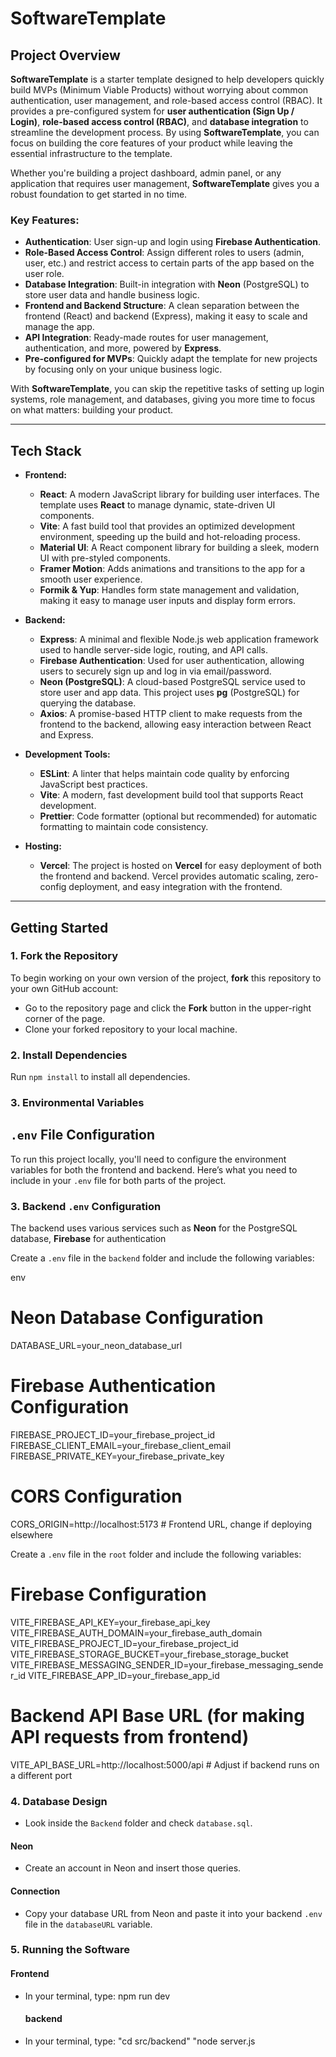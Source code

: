 # SoftwareTemplate

## Project Overview

**SoftwareTemplate** is a starter template designed to help developers quickly build MVPs (Minimum Viable Products) without worrying about common authentication, user management, and role-based access control (RBAC). It provides a pre-configured system for **user authentication (Sign Up / Login)**, **role-based access control (RBAC)**, and **database integration** to streamline the development process. By using **SoftwareTemplate**, you can focus on building the core features of your product while leaving the essential infrastructure to the template.

Whether you're building a project dashboard, admin panel, or any application that requires user management, **SoftwareTemplate** gives you a robust foundation to get started in no time.

### Key Features:
- **Authentication**: User sign-up and login using **Firebase Authentication**.
- **Role-Based Access Control**: Assign different roles to users (admin, user, etc.) and restrict access to certain parts of the app based on the user role.
- **Database Integration**: Built-in integration with **Neon** (PostgreSQL) to store user data and handle business logic.
- **Frontend and Backend Structure**: A clean separation between the frontend (React) and backend (Express), making it easy to scale and manage the app.
- **API Integration**: Ready-made routes for user management, authentication, and more, powered by **Express**.
- **Pre-configured for MVPs**: Quickly adapt the template for new projects by focusing only on your unique business logic.

With **SoftwareTemplate**, you can skip the repetitive tasks of setting up login systems, role management, and databases, giving you more time to focus on what matters: building your product.

---

## Tech Stack

- **Frontend:**
  - **React**: A modern JavaScript library for building user interfaces. The template uses **React** to manage dynamic, state-driven UI components.
  - **Vite**: A fast build tool that provides an optimized development environment, speeding up the build and hot-reloading process.
  - **Material UI**: A React component library for building a sleek, modern UI with pre-styled components.
  - **Framer Motion**: Adds animations and transitions to the app for a smooth user experience.
  - **Formik & Yup**: Handles form state management and validation, making it easy to manage user inputs and display form errors.
  
- **Backend:**
  - **Express**: A minimal and flexible Node.js web application framework used to handle server-side logic, routing, and API calls.
  - **Firebase Authentication**: Used for user authentication, allowing users to securely sign up and log in via email/password.
  - **Neon (PostgreSQL)**: A cloud-based PostgreSQL service used to store user and app data. This project uses **pg** (PostgreSQL) for querying the database.
  - **Axios**: A promise-based HTTP client to make requests from the frontend to the backend, allowing easy interaction between React and Express.

- **Development Tools:**
  - **ESLint**: A linter that helps maintain code quality by enforcing JavaScript best practices.
  - **Vite**: A modern, fast development build tool that supports React development.
  - **Prettier**: Code formatter (optional but recommended) for automatic formatting to maintain code consistency.

- **Hosting:**
  - **Vercel**: The project is hosted on **Vercel** for easy deployment of both the frontend and backend. Vercel provides automatic scaling, zero-config deployment, and easy integration with the frontend.

---

## Getting Started

### 1. Fork the Repository
To begin working on your own version of the project, **fork** this repository to your own GitHub account:
- Go to the repository page and click the **Fork** button in the upper-right corner of the page.
- Clone your forked repository to your local machine.

### 2. Install Dependencies
Run `npm install` to install all dependencies.

### 3. Environmental Variables
## `.env` File Configuration

To run this project locally, you'll need to configure the environment variables for both the frontend and backend. Here’s what you need to include in your `.env` file for both parts of the project.

### 3. Backend `.env` Configuration

The backend uses various services such as **Neon** for the PostgreSQL database, **Firebase** for authentication

Create a `.env` file in the `backend` folder and include the following variables:

env
# Neon Database Configuration
DATABASE_URL=your_neon_database_url

# Firebase Authentication Configuration
FIREBASE_PROJECT_ID=your_firebase_project_id
FIREBASE_CLIENT_EMAIL=your_firebase_client_email
FIREBASE_PRIVATE_KEY=your_firebase_private_key

# CORS Configuration
CORS_ORIGIN=http://localhost:5173 # Frontend URL, change if deploying elsewhere

Create a `.env` file in the `root` folder and include the following variables:

# Firebase Configuration
VITE_FIREBASE_API_KEY=your_firebase_api_key
VITE_FIREBASE_AUTH_DOMAIN=your_firebase_auth_domain
VITE_FIREBASE_PROJECT_ID=your_firebase_project_id
VITE_FIREBASE_STORAGE_BUCKET=your_firebase_storage_bucket
VITE_FIREBASE_MESSAGING_SENDER_ID=your_firebase_messaging_sender_id
VITE_FIREBASE_APP_ID=your_firebase_app_id

# Backend API Base URL (for making API requests from frontend)
VITE_API_BASE_URL=http://localhost:5000/api # Adjust if backend runs on a different port

### 4. Database Design

- Look inside the `Backend` folder and check `database.sql`.
  
#### Neon
- Create an account in Neon and insert those queries.

#### Connection
- Copy your database URL from Neon and paste it into your backend `.env` file in the `databaseURL` variable.

### 5. Running the Software

#### Frontend
- In your terminal, type:
  npm run dev

  #### backend
- In your terminal, type:
  "cd src/backend"
  "node server.js
